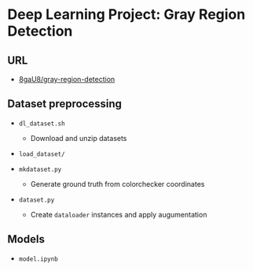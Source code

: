 # Deep Learning Project: Gray Region Detection

## URL
- [8gaU8/gray-region-detection](https://github.com/8gaU8/gray-region-detection/)

## Dataset preprocessing

- `dl_dataset.sh`
  - Download and unzip datasets
- `load_dataset/`
- `mkdataset.py`
  - Generate ground truth from colorchecker coordinates

- `dataset.py`
  - Create `dataloader` instances and apply augumentation


## Models
- `model.ipynb`
